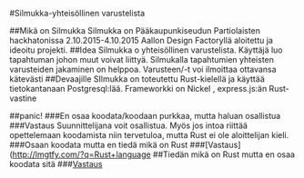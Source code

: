 #Silmukka-yhteisöllinen varustelista

##Mikä on Silmukka
Silmukka on Pääkaupunkiseudun Partiolaisten hackhatonissa 2.10.2015-4.10.2015 Aallon Design 
Factoryllä aloitettu ja ideoitu projekti. 
##Idea
Silmukka o yhteisöllinen varustelista. Käyttäjä luo tapahtuman johon muut voivat liittyä.
Silmukalla tapahtumien yhteisten varusteiden jakaminen on helppoa. Varusteen/-t voi ilmoittaa 
ottavansa kätevästi
##Devaajille
SIlmukka on toteutettu Rust-kielellä ja käyttää tietokantanaan Postgresql:lää. Frameworkki on Nickel
, express.js:än Rust-vastine

##panic!
###En osaa koodata/koodaan purkkaa, mutta haluan osallistua
###Vastaus 
Suunnittelijana voit osallistua. Myös jos intoa riittää opettelemaan koodamista niin tervetuloa,
mutta Rust ei ole aloittelijan kieli.
###Osaan koodata mutta en tiedä mikä on Rust
###[Vastaus](http://lmgtfy.com/?q=Rust+language
##Tiedän mikä on Rust mutta en osaa koodata sitä
###[Vastaus](https://doc.rust-lang.org/book/)
 
